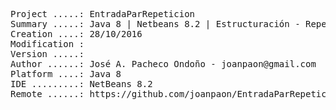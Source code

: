 <pre>

Project .....: EntradaParRepeticion
Summary .....: Java 8 | Netbeans 8.2 | Estructuración - Repetición #12
Creation ....: 28/10/2016
Modification : 
Version .....: 
Author ......: José A. Pacheco Ondoño - joanpaon@gmail.com
Platform ....: Java 8
IDE .........: NetBeans 8.2
Remote ......: https://github.com/joanpaon/EntradaParRepeticion.git

</pre>
